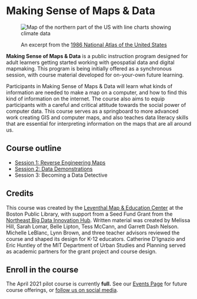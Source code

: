 # Making Sense of Maps & Data

<figure>

![Map of the northern part of the US with line charts showing climate data](https://iiif.digitalcommonwealth.org/iiif/2/commonwealth:q524n402g/2737,2260,3780,1434/,1200/0/default.jpg)

<figcaption>

An excerpt from the [1986 National Atlas of the United States](https://collections.leventhalmap.org/search/commonwealth:q524n4016)

</figcaption>
</figure>

**Making Sense of Maps & Data** is a public instruction program designed for adult learners getting started working with geospatial data and digital mapmaking. This program is being initially offered as a synchronous session, with course material developed for on-your-own future learning.

Participants in Making Sense of Maps & Data will learn what kinds of information are needed to make a map on a computer, and how to find this kind of information on the internet. The course also aims to equip participants with a careful and critical attitude towards the social power of computer data. This course serves as a springboard to more advanced work creating GIS and computer maps, and also teaches data literacy skills that are essential for interpreting information on the maps that are all around us.

## Course outline

* [Session 1: Reverse Engineering Maps](./session-1)
* [Session 2: Data Demonstrations](./session-2)
* Session 3: Becoming a Data Detective

## Credits

This course was created by the [Leventhal Map & Education Center](https://leventhalmap.org) at the Boston Public Library, with support from a Seed Fund Grant from the [Northeast Big Data Innovation Hub](https://nebigdatahub.org). Written material was created by Melissa Hill, Sarah Lomar, Belle Lipton, Tess McCann, and Garrett Dash Nelson. Michelle LeBlanc, Lynn Brown, and three teacher advisors reviewed the course and shaped its design for K-12 educators. Catherine D'Ignazio and Eric Huntley of the MIT Department of Urban Studies and Planning served as academic partners for the grant project and course design.

## Enroll in the course

The April 2021 pilot course is currently **full.** See our [Events Page](https://www.leventhalmap.org/event/) for future course offerings, or [follow us on social media](https://www.leventhalmap.org/about/contact-connect/).